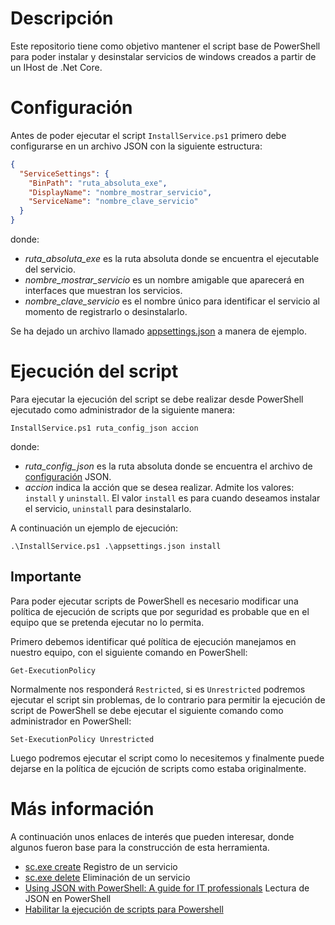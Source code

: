 # Descripción

Este repositorio tiene como objetivo mantener el script base de PowerShell para poder instalar y desinstalar servicios de windows creados a partir de un IHost de .Net Core.

# Configuración

Antes de poder ejecutar el script `InstallService.ps1` primero debe configurarse en un archivo JSON con la siguiente estructura:

```JSON
{
  "ServiceSettings": {
    "BinPath": "ruta_absoluta_exe",
    "DisplayName": "nombre_mostrar_servicio",
    "ServiceName": "nombre_clave_servicio"
  }
}
```

donde:

- *ruta_absoluta_exe* es la ruta absoluta donde se encuentra el ejecutable del servicio.
- *nombre_mostrar_servicio* es un nombre amigable que aparecerá en interfaces que muestran los servicios.
- *nombre_clave_servicio* es el nombre único para identificar el servicio al momento de registrarlo o desinstalarlo.

Se ha dejado un archivo llamado [appsettings.json](appsettings.json) a manera de ejemplo.

# Ejecución del script

Para ejecutar la ejecución del script se debe realizar desde PowerShell ejecutado como administrador de la siguiente manera:

```
InstallService.ps1 ruta_config_json accion
```

donde:

- *ruta_config_json* es la ruta absoluta donde se encuentra el archivo de [configuración](#Configuración) JSON.
- *accion* indica la acción que se desea realizar. Admite los valores: `install` y `uninstall`. El valor `install` es para cuando deseamos instalar el servicio, `uninstall` para desinstalarlo.

A continuación un ejemplo de ejecución:

```
.\InstallService.ps1 .\appsettings.json install
```

## Importante

Para poder ejecutar scripts de PowerShell es necesario modificar una política de ejecución de scripts que por seguridad es probable que en el equipo que se pretenda ejecutar no lo permita.

Primero debemos identificar qué política de ejecución manejamos en nuestro equipo, con el siguiente comando en PowerShell:

```
Get-ExecutionPolicy
```

Normalmente nos responderá `Restricted`, si es `Unrestricted` podremos ejecutar el script sin problemas, de lo contrario para permitir la ejecución de script de PowerShell se debe ejecutar el siguiente comando como administrador en PowerShell:

```
Set-ExecutionPolicy Unrestricted
```

Luego podremos ejecutar el script como lo necesitemos y finalmente puede dejarse en la política de ejcución de scripts como estaba originalmente.

# Más información

A continuación unos enlaces de interés que pueden interesar, donde algunos fueron base para la construcción de esta herramienta.

  - [sc.exe create](https://docs.microsoft.com/en-us/windows-server/administration/windows-commands/sc-create) Registro de un servicio
  - [sc.exe delete](https://docs.microsoft.com/en-us/windows-server/administration/windows-commands/sc-delete) Eliminación de un servicio
  - [Using JSON with PowerShell: A guide for IT professionals](https://techgenix.com/json-with-powershell/) Lectura de JSON en PowerShell
  - [Habilitar la ejecución de scripts para Powershell](https://www.alexmedina.net/habilitar-la-ejecucion-de-scripts-para-powershell/)
